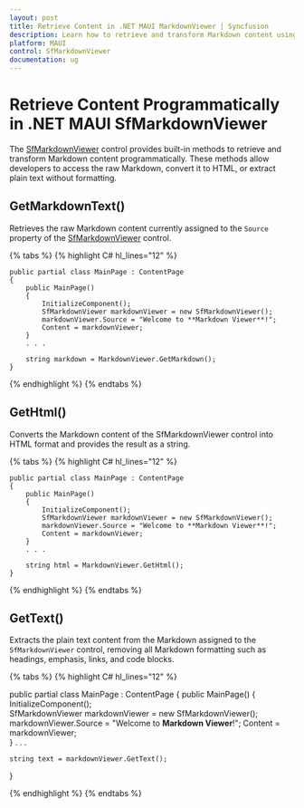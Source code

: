 ```yaml
---
layout: post
title: Retrieve Content in .NET MAUI MarkdownViewer | Syncfusion
description: Learn how to retrieve and transform Markdown content using built-in methods in the Syncfusion .NET MAUI MarkdownViewer control.
platform: MAUI
control: SfMarkdownViewer
documentation: ug
---
```


# Retrieve Content Programmatically in .NET MAUI SfMarkdownViewer

The [SfMarkdownViewer]() control provides built-in methods to retrieve and transform Markdown content programmatically. These methods allow developers to access the raw Markdown, convert it to HTML, or extract plain text without formatting.

## GetMarkdownText()

Retrieves the raw Markdown content currently assigned to the `Source` property of the [SfMarkdownViewer]() control. 

{% tabs %}
{% highlight C# hl_lines="12" %}

    public partial class MainPage : ContentPage
    {
        public MainPage()
        {
            InitializeComponent();  
            SfMarkdownViewer markdownViewer = new SfMarkdownViewer();
            markdownViewer.Source = "Welcome to **Markdown Viewer**!";
            Content = markdownViewer;       
        }
        . . .

        string markdown = MarkdownViewer.GetMarkdown();
    }

{% endhighlight %}
{% endtabs %}

## GetHtml()

Converts the Markdown content of the SfMarkdownViewer control into HTML format and provides the result as a string.

{% tabs %}
{% highlight C# hl_lines="12" %}

    public partial class MainPage : ContentPage
    {
        public MainPage()
        {
            InitializeComponent();  
            SfMarkdownViewer markdownViewer = new SfMarkdownViewer();
            markdownViewer.Source = "Welcome to **Markdown Viewer**!";
            Content = markdownViewer;       
        }
        . . .

        string html = MarkdownViewer.GetHtml();
    }

{% endhighlight %}
{% endtabs %}

## GetText()

Extracts the plain text content from the Markdown assigned to the `SfMarkdownViewer` control, removing all Markdown formatting such as headings, emphasis, links, and code blocks.

{% tabs %}
{% highlight C# hl_lines="12" %}

public partial class MainPage : ContentPage
{
    public MainPage()
    {
        InitializeComponent();  
        SfMarkdownViewer markdownViewer = new SfMarkdownViewer();
        markdownViewer.Source = "Welcome to **Markdown Viewer**!";
        Content = markdownViewer;       
    }
    . . .

    string text = markdownViewer.GetText();
}

{% endhighlight %}
{% endtabs %}